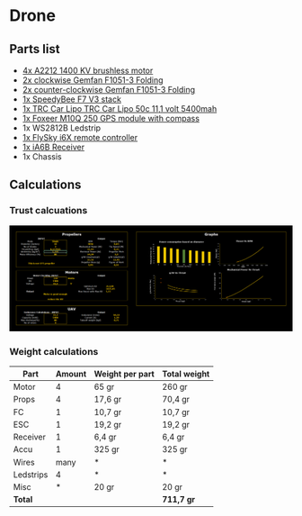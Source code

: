 # Drone

## Parts list

- [4x A2212 1400 KV brushless motor](/Docs/Datasheets/A2212-brushless-motor.pdf)
- [2x clockwise Gemfan F1051-3 Folding](https://www.rotorama.com/product/gemfan-f1051-folding-3)
- [2x counter-clockwise Gemfan F1051-3 Folding](https://www.rotorama.com/product/gemfan-f1051-folding-3)
- [1x SpeedyBee F7 V3 stack](https://www.speedybee.com/speedybee-f7-v3-bl32-50a-30x30-stack/)
- [1x TRC Car Lipo TRC Car Lipo 50c 11,1 volt 5400mah](https://www.toprc.nl/trc-car-lipo-50c-3s-5400mah-xt90-stekker.html)
- [1x Foxeer M10Q 250 GPS module with compass](https://www.rotorama.com/product/foxeer-m10q-250-gps-modul-s-kompasem)
- 1x WS2812B Ledstrip
- [1x FlySky i6X remote controller](https://droneshop.nl/flysky-i6x-remote-controller-incl-ia6b-receiver)
- [1x iA6B Receiver](https://droneshop.nl/flysky-i6x-remote-controller-incl-ia6b-receiver)
- 1x Chassis

## Calculations

### Trust calcuations

![Calculations for motor and weight](/Docs/Pictures/calcs.png)

### Weight calculations

| Part | Amount | Weight per part | Total weight |
| ---- | ------ | --------------- | ------------ |
| Motor | 4 | 65 gr | 260 gr |
| Props | 4 |  17,6 gr | 70,4 gr |
| FC | 1 | 10,7 gr | 10,7 gr |
| ESC | 1 | 19,2 gr | 19,2 gr |
| Receiver | 1 | 6,4 gr | 6,4 gr |
| Accu | 1 | 325 gr | 325 gr |
| Wires | many | * | * |
| Ledstrips| 4 | * | * |
| Misc | * | 20 gr | 20 gr |
| **Total** | | | **711,7 gr** |
